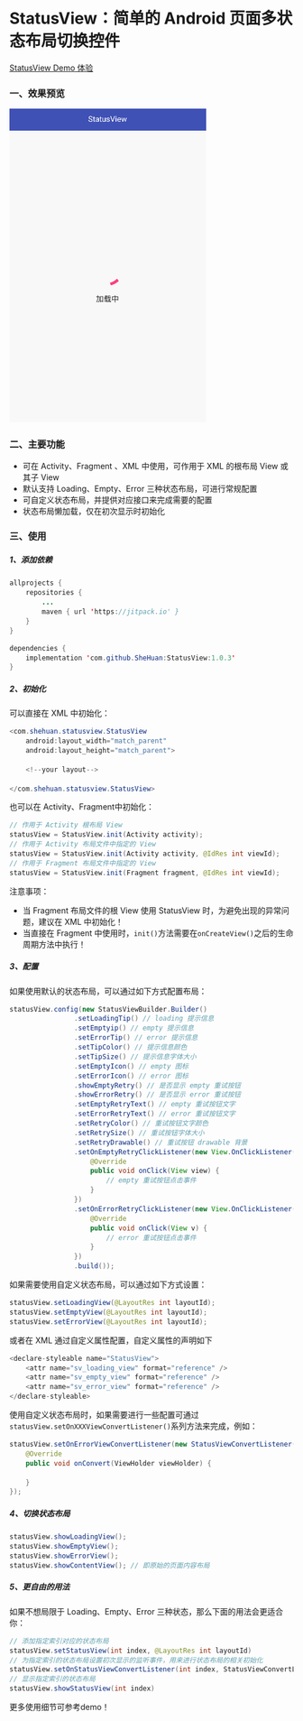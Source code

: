 # StatusView：简单的 Android 页面多状态布局切换控件

[StatusView Demo 体验](https://fir.im/3y8x?release_id=5bb05700959d694dd3e7169b)
### 一、效果预览
![](images/demo.gif)
### 二、主要功能
* 可在 Activity、Fragment 、XML 中使用，可作用于 XML 的根布局 View 或其子 View
* 默认支持 Loading、Empty、Error 三种状态布局，可进行常规配置
* 可自定义状态布局，并提供对应接口来完成需要的配置
* 状态布局懒加载，仅在初次显示时初始化

### 三、使用
##### 1、添加依赖
```java
allprojects {
    repositories {
        ...
        maven { url 'https://jitpack.io' }
    }
}
```
```java
dependencies {
    implementation 'com.github.SheHuan:StatusView:1.0.3'
}
```
##### 2、初始化
可以直接在 XML 中初始化：
```java
<com.shehuan.statusview.StatusView
    android:layout_width="match_parent"
    android:layout_height="match_parent">

    <!--your layout-->

</com.shehuan.statusview.StatusView>
```
也可以在 Activity、Fragment中初始化：
```java
// 作用于 Activity 根布局 View
statusView = StatusView.init(Activity activity);
// 作用于 Activity 布局文件中指定的 View
statusView = StatusView.init(Activity activity, @IdRes int viewId);
// 作用于 Fragment 布局文件中指定的 View
statusView = StatusView.init(Fragment fragment, @IdRes int viewId);
```
注意事项：
* 当 Fragment 布局文件的根 View 使用 StatusView 时，为避免出现的异常问题，建议在 XML 中初始化！
* 当直接在 Fragment 中使用时，`init()`方法需要在`onCreateView()`之后的生命周期方法中执行！
##### 3、配置
如果使用默认的状态布局，可以通过如下方式配置布局：
```java
statusView.config(new StatusViewBuilder.Builder()
                .setLoadingTip() // loading 提示信息
                .setEmptyip() // empty 提示信息
                .setErrorTip() // error 提示信息
                .setTipColor() // 提示信息颜色
                .setTipSize() // 提示信息字体大小
                .setEmptyIcon() // empty 图标
                .setErrorIcon() // error 图标
                .showEmptyRetry() // 是否显示 empty 重试按钮
                .showErrorRetry() // 是否显示 error 重试按钮
                .setEmptyRetryText() // empty 重试按钮文字
                .setErrorRetryText() // error 重试按钮文字
                .setRetryColor() // 重试按钮文字颜色
                .setRetrySize() // 重试按钮字体大小
                .setRetryDrawable() // 重试按钮 drawable 背景
                .setOnEmptyRetryClickListener(new View.OnClickListener() {
                    @Override
                    public void onClick(View view) {
                        // empty 重试按钮点击事件
                    }
                })
                .setOnErrorRetryClickListener(new View.OnClickListener() {
                    @Override
                    public void onClick(View v) {
                        // error 重试按钮点击事件
                    }
                })
                .build());
```

如果需要使用自定义状态布局，可以通过如下方式设置：
```java
statusView.setLoadingView(@LayoutRes int layoutId);
statusView.setEmptyView(@LayoutRes int layoutId);
statusView.setErrorView(@LayoutRes int layoutId);
```
或者在 XML 通过自定义属性配置，自定义属性的声明如下
```java
<declare-styleable name="StatusView">
    <attr name="sv_loading_view" format="reference" />
    <attr name="sv_empty_view" format="reference" />
    <attr name="sv_error_view" format="reference" />
</declare-styleable>
```
使用自定义状态布局时，如果需要进行一些配置可通过`statusView.setOnXXXViewConvertListener()`系列方法来完成，例如：
```java
statusView.setOnErrorViewConvertListener(new StatusViewConvertListener() {
    @Override
    public void onConvert(ViewHolder viewHolder) {

    }
});
```
##### 4、切换状态布局
```java
statusView.showLoadingView();
statusView.showEmptyView();
statusView.showErrorView();
statusView.showContentView(); // 即原始的页面内容布局
```
##### 5、更自由的用法
如果不想局限于 Loading、Empty、Error 三种状态，那么下面的用法会更适合你：
```java
// 添加指定索引对应的状态布局
statusView.setStatusView(int index, @LayoutRes int layoutId)
// 为指定索引的状态布局设置初次显示的监听事件，用来进行状态布局的相关初始化
statusView.setOnStatusViewConvertListener(int index, StatusViewConvertListener listener)
// 显示指定索引的状态布局
statusView.showStatusView(int index)
```

更多使用细节可参考demo！